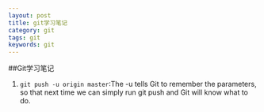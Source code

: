 ```yaml
---
layout: post
title: git学习笔记
category: git
tags: git
keywords: git
---
```


##Git学习笔记
1. `git push -u origin master`:The -u tells Git to remember the parameters, so that next time we can simply run git push and Git will know what to do.
